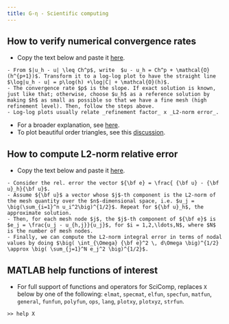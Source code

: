 ```yaml
---
title: G-η - Scientific computing
---
```


## How to verify numerical convergence rates

- Copy the text below and paste it [here](https://stackedit.io/app#).

```
- From $|u_h - u| \leq Ch^p$, write  $u - u_h = Ch^p + \mathcal{O}(h^{p+1})$. Transform it to a log-log plot to have the straight line $\log|u_h - u| = p\log(h) +\log|C| + \mathcal{O}(h)$. 
- The convergence rate $p$ is the slope. If exact solution is known, just like that; otherwise, choose $u_h$ as a reference solution by making $h$ as small as possible so that we have a fine mesh (high refinement level). Then, follow the steps above.
- Log-log plots usually relate _refinement factor_ x _L2-norm error_.
```
- For a broader explanation, see [here](https://www.csc.kth.se/utbildning/kth/kurser/DN2255/ndiff12/ConvRate.pdf).
- To plot beautiful order triangles, see this [discussion](https://tex.stackexchange.com/questions/245686/annotate-plot-triangle-with-slope-in-pgfplots-log-log-axis-environment).


## How to compute L2-norm relative error

- Copy the text below and paste it [here](https://stackedit.io/app#).

```
- Consider the rel. error the vector ${\bf e} = \frac{ {\bf u} - {\bf u}_h}{\bf u}$. 
- Assume ${\bf u}$ a vector whose $j$-th component is the L2-norm of the mesh quantity over the $n$-dimensional space, i.e. $u_j = \big(\sum_{i=1}^n u_i^2\big)^{1/2}$. Repeat for ${\bf u}_h$, the approximate solution.
- Then, for each mesh node $j$, the $j$-th component of ${\bf e}$ is $e_j = \frac{u_j - u_{h,j}}{u_j}$, for $i = 1,2,\ldots,N$, where $N$ is the number of mesh nodes.
- Finally, we can compute the L2-norm integral error in terms of nodal values by doing $\big( \int_{\Omega} {\bf e}^2 \, d\Omega \big)^{1/2} \approx \big( \sum_{j=1}^N e_j^2 \big)^{1/2}$.
```

## MATLAB help functions of interest

- For full support of functions and operators for SciComp, replaces `X` below by one of the following: `elmat`, `specmat`, `elfun`, `specfun`, `matfun`, `general`, `funfun`, `polyfun`, `ops`, `lang`, `plotxy`, `plotxyz`, `strfun`.

```
>> help X
```